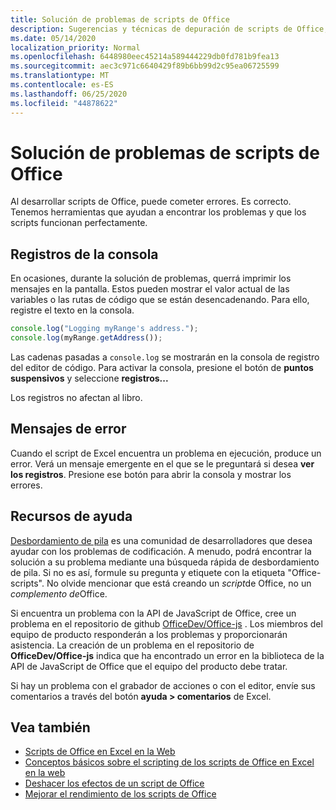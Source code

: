```yaml
---
title: Solución de problemas de scripts de Office
description: Sugerencias y técnicas de depuración de scripts de Office, así como recursos de ayuda.
ms.date: 05/14/2020
localization_priority: Normal
ms.openlocfilehash: 6448980eec45214a589444229db0fd781b9fea13
ms.sourcegitcommit: aec3c971c6640429f89b6bb99d2c95ea06725599
ms.translationtype: MT
ms.contentlocale: es-ES
ms.lasthandoff: 06/25/2020
ms.locfileid: "44878622"
---
```

# <a name="troubleshooting-office-scripts"></a>Solución de problemas de scripts de Office

Al desarrollar scripts de Office, puede cometer errores. Es correcto. Tenemos herramientas que ayudan a encontrar los problemas y que los scripts funcionan perfectamente.

## <a name="console-logs"></a>Registros de la consola

En ocasiones, durante la solución de problemas, querrá imprimir los mensajes en la pantalla. Estos pueden mostrar el valor actual de las variables o las rutas de código que se están desencadenando. Para ello, registre el texto en la consola.

```TypeScript
console.log("Logging myRange's address.");
console.log(myRange.getAddress());
```

Las cadenas pasadas a `console.log` se mostrarán en la consola de registro del editor de código. Para activar la consola, presione el botón de **puntos suspensivos** y seleccione **registros...**

Los registros no afectan al libro.

## <a name="error-messages"></a>Mensajes de error

Cuando el script de Excel encuentra un problema en ejecución, produce un error. Verá un mensaje emergente en el que se le preguntará si desea **ver los registros**. Presione ese botón para abrir la consola y mostrar los errores.

## <a name="help-resources"></a>Recursos de ayuda

[Desbordamiento de pila](https://stackoverflow.com/questions/tagged/office-scripts) es una comunidad de desarrolladores que desea ayudar con los problemas de codificación. A menudo, podrá encontrar la solución a su problema mediante una búsqueda rápida de desbordamiento de pila. Si no es así, formule su pregunta y etiquete con la etiqueta "Office-scripts". No olvide mencionar que está creando un *script*de Office, no un *complemento de*Office.

Si encuentra un problema con la API de JavaScript de Office, cree un problema en el repositorio de github [OfficeDev/Office-js](https://github.com/OfficeDev/office-js) . Los miembros del equipo de producto responderán a los problemas y proporcionarán asistencia. La creación de un problema en el repositorio de **OfficeDev/Office-js** indica que ha encontrado un error en la biblioteca de la API de JavaScript de Office que el equipo del producto debe tratar.

Si hay un problema con el grabador de acciones o con el editor, envíe sus comentarios a través del botón **ayuda > comentarios** de Excel.

## <a name="see-also"></a>Vea también

- [Scripts de Office en Excel en la Web](../overview/excel.md)
- [Conceptos básicos sobre el scripting de los scripts de Office en Excel en la web](../develop/scripting-fundamentals.md)
- [Deshacer los efectos de un script de Office](undo.md)
- [Mejorar el rendimiento de los scripts de Office](../develop/web-client-performance.md)
